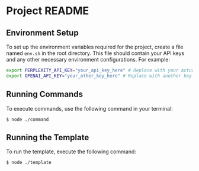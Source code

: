 # Project README

## Environment Setup

To set up the environment variables required for the project, create a file named `env.sh` in the root directory. This file should contain your API keys and any other necessary environment configurations. For example:
```bash
export PERPLEXITY_API_KEY="your_api_key_here" # Replace with your actual API key
export OPENAI_API_KEY="your_other_key_here" # Replace with another key if needed
```


## Running Commands

To execute commands, use the following command in your terminal:
```
$ node ./command
```



## Running the Template

To run the template, execute the following command:
```
$ node ./template
```

